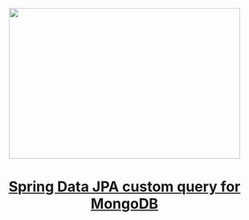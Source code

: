 
<p align="center">
  <img width="460" height="300" src="https://miro.medium.com/max/700/1*5yytihFuGWIffaewc1fVCA.png">
</p>

<h1 align="center"><a href="https://faun.pub/spring-data-jpa-custom-query-for-mongodb-a8840cb01ee3">Spring Data JPA custom query for MongoDB</a></h1>

